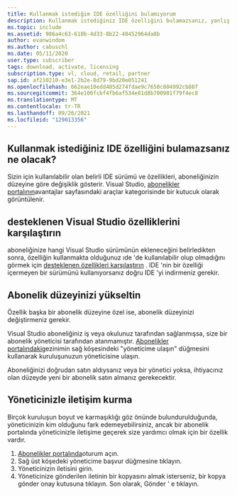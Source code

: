 ```yaml
---
title: Kullanmak istediğim IDE özelliğini bulamıyorum
description: Kullanmak istediğiniz IDE özelliğini bulamazsanız, yanlış Visual Studio sürümünü kullanıyor olabilirsiniz
ms.topic: include
ms.assetid: 986a4c63-610b-4d33-8b22-48452964da8b
author: evanwindom
ms.author: cabuschl
ms.date: 05/11/2020
user.type: subscriber
tags: download, activate, licensing
subscription.type: vl, cloud, retail, partner
sap.id: af210210-e3e1-2b2e-8d79-9bd20e851241
ms.openlocfilehash: 662eae10edd485d274fdae9c7650c804992cb88f
ms.sourcegitcommit: 364e106fcbf4fb6af534e81d8b700901f79f4ec8
ms.translationtype: MT
ms.contentlocale: tr-TR
ms.lasthandoff: 09/26/2021
ms.locfileid: "129013356"
---
```

## <a name="what-if-you-cant-find-the-ide-feature-you-want-to-use"></a>Kullanmak istediğiniz IDE özelliğini bulamazsanız ne olacak? 

Sizin için kullanılabilir olan belirli IDE sürümü ve özellikleri, aboneliğinizin düzeyine göre değişiklik gösterir. Visual Studio, [abonelikler portalının](https://my.visualstudio.com/benefits)avantajlar sayfasındaki araçlar kategorisinde bir kutucuk olarak görüntülenir. 

## <a name="compare-supported-visual-studio-features"></a>desteklenen Visual Studio özelliklerini karşılaştırın 

aboneliğinize hangi Visual Studio sürümünün ekleneceğini belirledikten sonra, özelliğin kullanmakta olduğunuz ıde 'de kullanılabilir olup olmadığını görmek için [desteklenen özellikleri karşılaştırın](https://visualstudio.microsoft.com/vs/compare/) . IDE 'nin bir özelliği içermeyen bir sürümünü kullanıyorsanız doğru IDE 'yi indirmeniz gerekir. 

## <a name="upgrade-your-subscription-level"></a>Abonelik düzeyinizi yükseltin  

Özellik başka bir abonelik düzeyine özel ise, abonelik düzeyinizi değiştirmeniz gerekir.  

Visual Studio aboneliğiniz iş veya okulunuz tarafından sağlanmışsa, size bir abonelik yöneticisi tarafından atanmamıştır. [Abonelikler portalındaki](https://my.visualstudio.com/benefits)gezinimin sağ köşesindeki "yöneticime ulaşın" düğmesini kullanarak kuruluşunuzun yöneticisine ulaşın.  

Aboneliğinizi doğrudan satın aldıysanız veya bir yönetici yoksa, ihtiyacınız olan düzeyde yeni bir abonelik satın almanız gerekecektir.  

## <a name="how-to-contact-your-admin"></a>Yöneticinizle iletişim kurma 

Birçok kuruluşun boyut ve karmaşıklığı göz önünde bulundurulduğunda, yöneticinizin kim olduğunu fark edemeyebilirsiniz, ancak bir abonelik portalında yöneticinizle iletişime geçerek size yardımcı olmak için bir özellik vardır. 

1. [Abonelikler portalında](https://my.visualstudio.com/benefits)oturum açın.  
1. Sağ üst köşedeki yöneticime başvur düğmesine tıklayın. 
1. Yöneticinizin iletisini girin. 
1. Yöneticinize gönderilen iletinin bir kopyasını almak isterseniz, bir kopya gönder onay kutusuna tıklayın. Son olarak, Gönder ' e tıklayın.